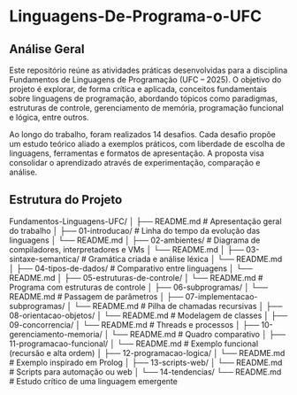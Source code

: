 # Linguagens-De-Programa-o-UFC

## Análise Geral
Este repositório reúne as atividades práticas desenvolvidas para a disciplina Fundamentos de Linguagens de Programação (UFC – 2025).
O objetivo do projeto é explorar, de forma crítica e aplicada, conceitos fundamentais sobre linguagens de programação, abordando tópicos como paradigmas, estruturas de controle, gerenciamento de memória, programação funcional e lógica, entre outros.

Ao longo do trabalho, foram realizados 14 desafios. Cada desafio propõe um estudo teórico aliado a exemplos práticos, com liberdade de escolha de linguagens, ferramentas e formatos de apresentação.
A proposta visa consolidar o aprendizado através de experimentação, comparação e análise.

## Estrutura do Projeto
Fundamentos-Linguagens-UFC/
│
├── README.md                     # Apresentação geral do trabalho
│
├── 01-introducao/                # Linha do tempo da evolução das linguagens
│   └── README.md
│
├── 02-ambientes/                 # Diagrama de compiladores, interpretadores e VMs
│   └── README.md
│
├── 03-sintaxe-semantica/         # Gramática criada e análise léxica
│   └── README.md
│
├── 04-tipos-de-dados/            # Comparativo entre linguagens
│   └── README.md
│
├── 05-estruturas-de-controle/
│   └── README.md                 # Programa com estruturas de controle
│
├── 06-subprogramas/
│   └── README.md                 # Passagem de parâmetros
│
├── 07-implementacao-subprogramas/
│   └── README.md                 # Pilha de chamadas recursivas
│
├── 08-orientacao-objetos/
│   └── README.md                 # Modelagem de classes
│
├── 09-concorrencia/
│   └── README.md                 # Threads e processos
│
├── 10-gerenciamento-memoria/
│   └── README.md                 # Quadro comparativo
│
├── 11-programacao-funcional/
│   └── README.md                 # Exemplo funcional (recursão e alta ordem)
│
├── 12-programacao-logica/
│   └── README.md                 # Exemplo inspirado em Prolog
│
├── 13-scripts-web/
│   └── README.md                 # Scripts para automação ou web
│
└── 14-tendencias/
    └── README.md                 # Estudo crítico de uma linguagem emergente
